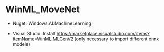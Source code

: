 # WinML_MoveNet

- Nuget: Windows.AI.MachineLearning

- Visual Studio: Install https://marketplace.visualstudio.com/items?itemName=WinML.MLGenV2 (only necessary to import different onnx models)
